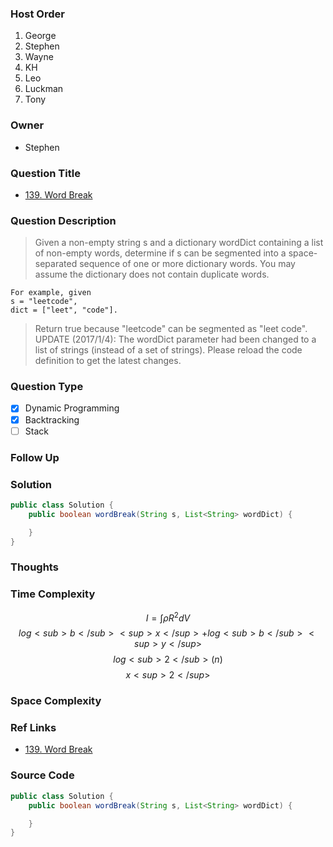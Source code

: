 ### Host Order
1. George
2. Stephen
3. Wayne
4. KH
5. Leo
6. Luckman
7. Tony

### Owner
- Stephen

### Question Title
- [139. Word Break](https://leetcode.com/problems/word-break/)

### Question Description
> Given a non-empty string s and a dictionary wordDict containing a list of non-empty words, determine if s can be segmented into a space-separated sequence of one or more dictionary words. You may assume the dictionary does not contain duplicate words.
```
For example, given
s = "leetcode",
dict = ["leet", "code"].
```
> Return true because "leetcode" can be segmented as "leet code".
UPDATE (2017/1/4):
The wordDict parameter had been changed to a list of strings (instead of a set of strings). Please reload the code definition to get the latest changes.

### Question Type
- [x] Dynamic Programming
- [x] Backtracking
- [ ] Stack

### Follow Up

### Solution
```java
public class Solution {
    public boolean wordBreak(String s, List<String> wordDict) {

    }
}
```

### Thoughts
### Time Complexity
$$I = \int \rho R^{2} dV$$
$$log<sub>b</sub><sup>x</sup>+log<sub>b</sub><sup>y</sup>$$
$$log<sub>2</sub>(n)$$
$$x<sup>2</sup>$$

### Space Complexity
### Ref Links
- [139. Word Break](https://leetcode.com/problems/word-break/)
### Source Code
```java
public class Solution {
    public boolean wordBreak(String s, List<String> wordDict) {

    }
}
```
